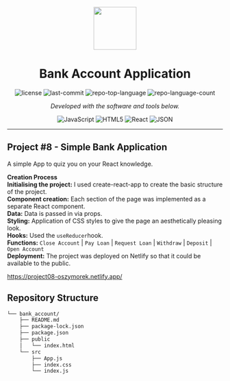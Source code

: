 <p align="center">
  <img src="https://cdn-icons-png.flaticon.com/512/6295/6295417.png" width="100" />
</p>
<p align="center">
    <h1 align="center">Bank Account Application</h1>
</p>

<p align="center">
	<img src="https://img.shields.io/github/license/oszymorek/bank_account?style=flat&color=0080ff" alt="license">
	<img src="https://img.shields.io/github/last-commit/oszymorek/bank_account?style=flat&logo=git&logoColor=white&color=0080ff" alt="last-commit">
	<img src="https://img.shields.io/github/languages/top/oszymorek/bank_account?style=flat&color=0080ff" alt="repo-top-language">
	<img src="https://img.shields.io/github/languages/count/oszymorek/bank_account?style=flat&color=0080ff" alt="repo-language-count">
<p>
<p align="center">
		<em>Developed with the software and tools below.</em>
</p>
<p align="center">
	<img src="https://img.shields.io/badge/JavaScript-F7DF1E.svg?style=flat&logo=JavaScript&logoColor=black" alt="JavaScript">
	<img src="https://img.shields.io/badge/HTML5-E34F26.svg?style=flat&logo=HTML5&logoColor=white" alt="HTML5">
	<img src="https://img.shields.io/badge/React-61DAFB.svg?style=flat&logo=React&logoColor=black" alt="React">
	<img src="https://img.shields.io/badge/JSON-000000.svg?style=flat&logo=JSON&logoColor=white" alt="JSON">
</p>
<hr>

## Project #8 - Simple Bank Application

A simple App to quiz you on your React knowledge. 

<strong>Creation Process</strong> </br>
<strong>Initialising the project:</strong> I used create-react-app to create the basic structure of the project.</br>
<strong>Component creation:</strong> Each section of the page was implemented as a separate React component.</br>
<strong>Data:</strong> Data is passed in via props.</br>
<strong>Styling:</strong> Application of CSS styles to give the page an aesthetically pleasing look.</br>
<strong>Hooks:</strong> Used the `useReducer`hook.</br>
<strong>Functions:</strong> `Close Account` | `Pay Loan` | `Request Loan` | `Withdraw` | `Deposit` | `Open Account` </br>
<strong>Deployment:</strong> The project was deployed on Netlify so that it could be available to the public.</br>

https://project08-oszymorek.netlify.app/

## Repository Structure
```sh
└── bank_account/
    ├── README.md
    ├── package-lock.json
    ├── package.json
    ├── public
    │   └── index.html
    └── src
        ├── App.js
        ├── index.css
        └── index.js
```
